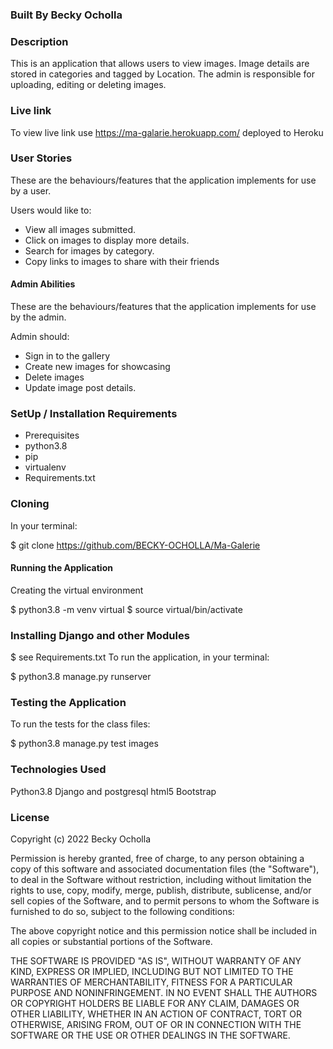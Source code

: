 ### Built By Becky Ocholla
### Description
This is an application that allows users to view images. Image details are stored in categories and tagged by Location. The admin is responsible for uploading, editing or deleting images.

### Live link
To view live link use  https://ma-galarie.herokuapp.com/ deployed to Heroku

### User Stories
These are the behaviours/features that the application implements for use by a user.

Users would like to:

* View all images submitted.
* Click on images to display more details.
* Search for images by category.
* Copy links to images to share with their friends
#### Admin Abilities
These are the behaviours/features that the application implements for use by the admin.

Admin should:

* Sign in to the gallery
* Create new images for showcasing
* Delete images
* Update image post details.

### SetUp / Installation Requirements
* Prerequisites
* python3.8
* pip
* virtualenv
* Requirements.txt

### Cloning
In your terminal:

  $ git clone https://github.com/BECKY-OCHOLLA/Ma-Galerie
  
#### Running the Application
Creating the virtual environment

  $ python3.8 -m venv virtual
  $ source virtual/bin/activate
 
### Installing Django and other Modules

$ see Requirements.txt
To run the application, in your terminal:

$ python3.8 manage.py runserver
### Testing the Application
To run the tests for the class files:

$ python3.8 manage.py test images

### Technologies Used

Python3.8
Django and postgresql
html5
Bootstrap

### License
Copyright (c) 2022 Becky Ocholla

Permission is hereby granted, free of charge, to any person obtaining a copy of this software and associated documentation files (the "Software"), to deal in the Software without restriction, including without limitation the rights to use, copy, modify, merge, publish, distribute, sublicense, and/or sell copies of the Software, and to permit persons to whom the Software is furnished to do so, subject to the following conditions:

The above copyright notice and this permission notice shall be included in all copies or substantial portions of the Software.

THE SOFTWARE IS PROVIDED "AS IS", WITHOUT WARRANTY OF ANY KIND, EXPRESS OR IMPLIED, INCLUDING BUT NOT LIMITED TO THE WARRANTIES OF MERCHANTABILITY, FITNESS FOR A PARTICULAR PURPOSE AND NONINFRINGEMENT. IN NO EVENT SHALL THE AUTHORS OR COPYRIGHT HOLDERS BE LIABLE FOR ANY CLAIM, DAMAGES OR OTHER LIABILITY, WHETHER IN AN ACTION OF CONTRACT, TORT OR OTHERWISE, ARISING FROM, OUT OF OR IN CONNECTION WITH THE SOFTWARE OR THE USE OR OTHER DEALINGS IN THE SOFTWARE.
